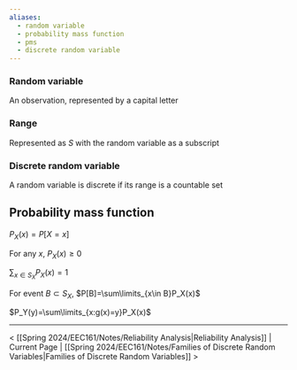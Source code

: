 ```yaml
---
aliases:
  - random variable
  - probability mass function
  - pms
  - discrete random variable
---
```

### Random variable
An observation, represented by a capital letter 
### Range
Represented as $S$ with the random variable as a subscript
### Discrete random variable
A random variable is discrete if its range is a countable set
## Probability mass function
$P_X(x)=P[X=x]$  

For any $x$, $P_X(x)\geq0$  

$\sum_{x\in S_X}P_X(x)=1$  

For event $B \subset S_X$, $P[B]=\sum\limits_{x\in B}P_X(x)$  

$P_Y(y)=\sum\limits_{x:g(x)=y}P_X(x)$

___

< [[Spring 2024/EEC161/Notes/Reliability Analysis|Reliability Analysis]] | Current Page | [[Spring 2024/EEC161/Notes/Families of Discrete Random Variables|Families of Discrete Random Variables]] >